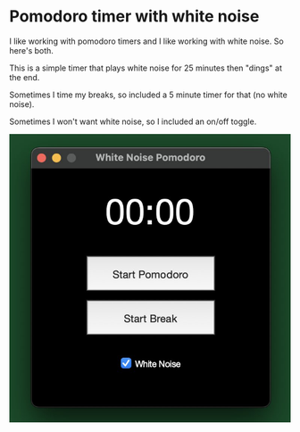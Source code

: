 # Pomodoro timer with white noise

I like working with pomodoro timers and I like working with white noise. So here's both. 

This is a simple timer that plays white noise for 25 minutes then "dings" at the end.

Sometimes I time my breaks, so included a 5 minute timer for that (no white noise). 

Sometimes I won't want white noise, so I included an on/off toggle.

![What the app looks like](pomodoro_app.jpg)
